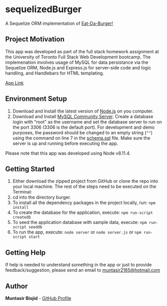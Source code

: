 # sequelizedBurger
A Sequelize ORM implementation of [Eat-Da-Burger!](https://github.com/muntasir2165/burger)

## Project Motivation

This app was developed as part of the full stack homework assignment at the University of Toronto Full Stack Web Development bootcamp. The implemenation involves usage of MySQL for data persistance via the Sequelize ORM, Node.js and Express.js for server-side code and logic handling, and Handlebars for HTML templating.

[App Link](https://sequelized-burger-mb.herokuapp.com/)

## Environment Setup
1) Download and Install the latest version of [Node.js](https://nodejs.org/en/download/) on you computer.
2) Download and Install [MySQL Community Server](https://dev.mysql.com/downloads/mysql/). Create a database login with "root" as the username and set the database server to run on the port 3306 (3306 is the default port). For development and demo purposes, the password should be changed to an empty string (`""`) using the command on line 7 in the [schema.sql](./db/schema.sql) file. Make sure the server is up and running before executing the app.

Please note that this app was developed using Node v8.11.4.

## Getting Started

1) Either download the zipped project from GitHub or clone the repo into your local machine.
The rest of the steps need to be executed on the Terminal:
2) cd into the directory burger.
3) To install all the dependency packages in the project locally, run: `npm install`
4) To create the database for the application, execute: `npm run-script createdb`
5) To seed the application database with sample data, execute: `npm run-script seeddb`
6) To run the app, execute: `node server` or `node server.js` or `npm run-script start`

## Getting Help

If help is needed to understand something in the app or just to provide feedback/suggestion, please send an email to muntasir2165@hotmail.com

## Author

**Muntasir Biojid** - [GitHub Profile](https://github.com/muntasir2165)